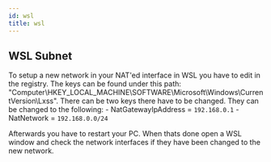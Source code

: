 ```yaml
---
id: wsl
title: wsl
---
```


## WSL Subnet

To setup a new network in your NAT'ed interface in WSL you have to edit in the registry.
The keys can be found under this path: "Computer\HKEY_LOCAL_MACHINE\SOFTWARE\Microsoft\Windows\CurrentVersion\Lxss".
There can be two keys there have to be changed. They can be changed to the following:
    - NatGatewayIpAddress   = `192.168.0.1`
    - NatNetwork            = `192.168.0.0/24`

Afterwards you have to restart your PC. When thats done open a WSL window and check the network interfaces if they have been changed to the new network.

